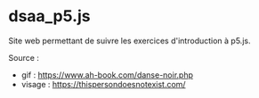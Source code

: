 # dsaa_p5.js
Site web permettant de suivre les exercices d'introduction à p5.js.

Source :
- gif : https://www.ah-book.com/danse-noir.php
- visage : https://thispersondoesnotexist.com/
